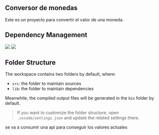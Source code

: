 ## Conversor de monedas

Este es un proyecto para convertir el valor de una moneda.

## Dependency Management

![](https://img.shields.io/badge/version-Java_21-blue)
![](https://img.shields.io/badge/Gson-2.11.0-blue)

## Folder Structure

The workspace contains two folders by default, where:

- `src`: the folder to maintain sources
- `lib`: the folder to maintain dependencies

Meanwhile, the compiled output files will be generated in the `bin` folder by default.

> If you want to customize the folder structure, open `.vscode/settings.json` and update the related settings there.

se va a consumir una api para conseguir los valores actuales

